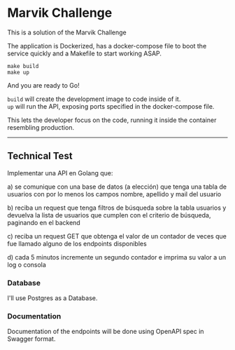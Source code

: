 # Marvik Challenge

This is a solution of the Marvik Challenge 

The application is Dockerized, has a docker-compose file to boot the service quickly and a Makefile to start working ASAP.

	make build
	make up

And you are ready to Go!
 
`build` will create the development image to code inside of it.  
`up` will run the API, exposing ports specified in the docker-compose file.  

This lets the developer focus on the code, running it inside the container resembling production.

---

## Technical Test
Implementar una API en Golang que:

a) se comunique con una base de datos (a elección) que tenga una tabla de usuarios con por lo menos los campos nombre, apellido y mail del usuario

b) reciba un request que tenga filtros de búsqueda sobre la tabla usuarios y devuelva la lista de usuarios que cumplen con el criterio de búsqueda, paginando en el backend

c) reciba un request GET que obtenga el valor de un contador de veces que fue llamado alguno de los endpoints disponibles

d) cada 5 minutos incremente un segundo contador e imprima su valor a un log o consola

### Database

I'll use Postgres as a Database.

### Documentation
Documentation of the endpoints will be done using OpenAPI spec in Swagger format. 

